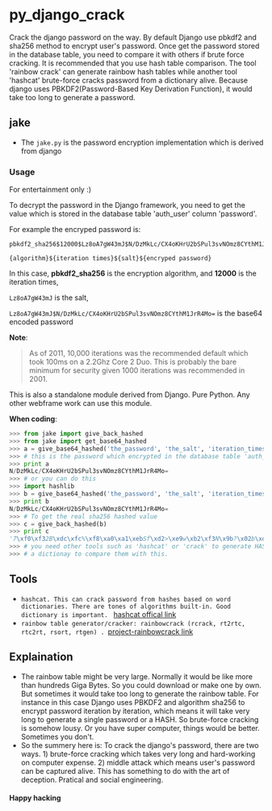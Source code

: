 py_django_crack
===============

Crack the django password on the way. By default Django use pbkdf2 and sha256 method to encrypt user's password. Once get the password stored in the database table, you need to compare it with others if brute force cracking. It is recommended that you use hash table comparison. The tool 'rainbow crack' can generate rainbow hash tables while another tool 'hashcat' brute-force cracks password from a dictionary alive. Because django uses PBKDF2(Password-Based Key Derivation Function), it would take too long to generate a password. 

## jake
* The ```jake.py``` is the password encryption implementation which is derived from django

### Usage

For entertainment only :)

To decrypt the password in the Django framework, you need to get the value which is stored in the database table 'auth_user' column 'password'.

For example the encryped password is:

    pbkdf2_sha256$12000$Lz8oA7gW43mJ$N/DzMkLc/CX4oKHrU2bSPul3svNOmz8CYthM1JrR4Mo=

    {algorithm}${iteration times}${salt}${encryped password}

In this case, **pbkdf2_sha256** is the encryption algorithm, and **12000** is the iteration times, 

`Lz8oA7gW43mJ` is the salt, 

`Lz8oA7gW43mJ$N/DzMkLc/CX4oKHrU2bSPul3svNOmz8CYthM1JrR4Mo=`  is the base64 encoded password

**Note**:

> As of 2011, 10,000 iterations was the recommended default which
> took 100ms on a 2.2Ghz Core 2 Duo. This is probably the bare
> minimum for security given 1000 iterations was recommended in 2001.

This is also a standalone module derived from Django. Pure Python. Any other webframe work can use this module.

**When coding**:

```python
>>> from jake import give_back_hashed
>>> from jake import get_base64_hashed
>>> a = give_base64_hashed('the_password', 'the_salt', 'iteration_times', 'the_hashlib_digest_object(the algorithm)')
>>> # this is the password which encrypted in the database table 'auth_user' column 'password'
>>> print a
N/DzMkLc/CX4oKHrU2bSPul3svNOmz8CYthM1JrR4Mo=
>>> # or you can do this
>>> import hashlib
>>> b = give_base64_hashed('the_password', 'the_salt', 'iteration_times', hashlib.sha256)
>>> print b
N/DzMkLc/CX4oKHrU2bSPul3svNOmz8CYthM1JrR4Mo=
>>> # To get the real sha256 hashed value
>>> c = give_back_hashed(b)
>>> print c
'7\xf0\xf32B\xdc\xfc%\xf8\xa0\xa1\xebSf\xd2>\xe9w\xb2\xf3N\x9b?\x02b\xd8L\xd4\x9a\xd1\xe0\xca'
>>> # you need other tools such as 'hashcat' or 'crack' to generate HASHes from 
>>> # a dictionay to compare them with this.
```

Tools
-----
* ```hashcat. This can crack password from hashes based on word dictionaries. There are tones of algorithms built-in. Good dictionary is important. ``` <a href="http://www.hashcat.net/" target="_blank">hashcat offical link</a>
* ```rainbow table generator/cracker: rainbowcrack (rcrack, rt2rtc, rtc2rt, rsort, rtgen) . ```<a href="http://project-rainbowcrack.com" target="_blank">project-rainbowcrack link</a>

Explaination
------------
* The rainbow table might be very large. Normally it would be like more than hundreds Giga Bytes. So you could download or make one by own. But sometimes it would take too long to generate the rainbow table. For instance in this case Django uses PBKDF2 and algorithm sha256 to encrypt password iteration by iteration, which means it will take very long to generate a single password or a HASH. So brute-force cracking is somehow lousy. Or you have super computer, things would be better. Sometimes you don't.
* So the summery here is:  To crack the django's password, there are two ways. 1) brute-force cracking which takes very long and hard-working on computer expense. 2) middle attack which means user's password can be captured alive. This has something to do with the art of deception. Pratical and social engineering.

#### Happy hacking
